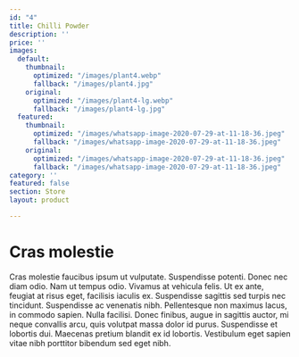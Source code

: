```yaml
---
id: "4"
title: Chilli Powder
description: ''
price: ''
images:
  default:
    thumbnail:
      optimized: "/images/plant4.webp"
      fallback: "/images/plant4.jpg"
    original:
      optimized: "/images/plant4-lg.webp"
      fallback: "/images/plant4-lg.jpg"
  featured:
    thumbnail:
      optimized: "/images/whatsapp-image-2020-07-29-at-11-18-36.jpeg"
      fallback: "/images/whatsapp-image-2020-07-29-at-11-18-36.jpeg"
    original:
      optimized: "/images/whatsapp-image-2020-07-29-at-11-18-36.jpeg"
      fallback: "/images/whatsapp-image-2020-07-29-at-11-18-36.jpeg"
category: ''
featured: false
section: Store
layout: product

---
```

# Cras molestie

Cras molestie faucibus ipsum ut vulputate. Suspendisse potenti. Donec nec diam odio. Nam ut tempus odio. Vivamus at vehicula felis. Ut ex ante, feugiat at risus eget, facilisis iaculis ex. Suspendisse sagittis sed turpis nec tincidunt. Suspendisse ac venenatis nibh. Pellentesque non maximus lacus, in commodo sapien. Nulla facilisi. Donec finibus, augue in sagittis auctor, mi neque convallis arcu, quis volutpat massa dolor id purus. Suspendisse et lobortis dui. Maecenas pretium blandit ex id lobortis. Vestibulum eget sapien vitae nibh porttitor bibendum sed eget nibh.